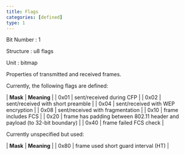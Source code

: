 ```yaml
---
title: Flags
categories: [defined]
type: 1
---
```

Bit Number
: 1

Structure
: u8 flags

Unit
: bitmap

Properties of transmitted and received frames.

Currently, the following flags are defined:

| **Mask** | **Meaning** |
| 0x01 | sent/received during CFP |
| 0x02 | sent/received with short preamble |
| 0x04 | sent/received with WEP encryption |
| 0x08 | sent/received with fragmentation |
| 0x10 | frame includes FCS |
| 0x20 | frame has padding between 802.11 header and payload (to 32-bit boundary) |
| 0x40 | frame failed FCS check |

Currently unspecified but used:

| **Mask** | **Meaning** |
| 0x80 | frame used short guard interval (HT) |
